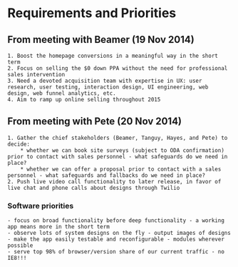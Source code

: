 # Requirements and Priorities

## From meeting with Beamer (19 Nov 2014)
    1. Boost the homepage conversions in a meaningful way in the short term
    2. Focus on selling the $0 down PPA without the need for professional sales intervention
    3. Need a devoted acquisition team with expertise in UX: user research, user testing, interaction design, UI engineering, web design, web funnel analytics, etc.
    4. Aim to ramp up online selling throughout 2015

## From meeting with Pete (20 Nov 2014)
    1. Gather the chief stakeholders (Beamer, Tanguy, Hayes, and Pete) to decide:
        * whether we can book site surveys (subject to ODA confirmation) prior to contact with sales personnel - what safeguards do we need in place?
        * whether we can offer a proposal prior to contact with a sales personnel - what safeguards and fallbacks do we need in place?
    2. Push live video call functionality to later release, in favor of live chat and phone calls about designs through Twilio


### Software priorities
    - focus on broad functionality before deep functionality - a working app means more in the short term
    - observe lots of system designs on the fly - output images of designs
    - make the app easily testable and reconfigurable - modules wherever possible
    - serve top 98% of browser/version share of our current traffic - no IE8!!!
